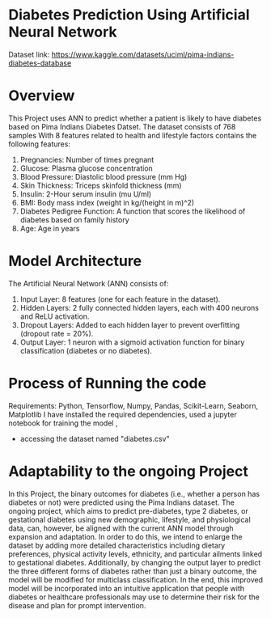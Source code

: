 # Diabetes Prediction Using Artificial Neural Network

Dataset link: https://www.kaggle.com/datasets/uciml/pima-indians-diabetes-database

# Overview
This Project uses ANN to predict whether a patient is likely to have diabetes based on Pima Indians Diabetes Datset.
The dataset consists of 768 samples With 8 features related to 
health and lifestyle factors contains the following features:
1. Pregnancies: Number of times pregnant
2. Glucose: Plasma glucose concentration
3. Blood Pressure: Diastolic blood pressure (mm Hg)
4. Skin Thickness: Triceps skinfold thickness (mm)
5. Insulin: 2-Hour serum insulin (mu U/ml)
6. BMI: Body mass index (weight in kg/(height in m)^2)
7. Diabetes Pedigree Function: A function that scores the likelihood of diabetes based on family history
8. Age: Age in years

# Model Architecture
The Artificial Neural Network (ANN) consists of:
1. Input Layer: 8 features (one for each feature in the dataset).
2. Hidden Layers: 2 fully connected hidden layers, each with 400 neurons and ReLU activation.
3. Dropout Layers: Added to each hidden layer to prevent overfitting (dropout rate = 20%).
4. Output Layer: 1 neuron with a sigmoid activation function for binary classification (diabetes or no diabetes).

# Process of Running the code
Requirements: Python, Tensorflow, Numpy, Pandas, Scikit-Learn, Seaborn, Matplotlib
I have installed the required dependencies, used a jupyter notebook for training the model , 
+ accessing the dataset named "diabetes.csv"

# Adaptability to the ongoing Project
In this Project, the binary outcomes for diabetes (i.e., whether a person has diabetes or not) were predicted using the Pima Indians dataset. 
The ongoing project, which aims to predict pre-diabetes, type 2 diabetes, or gestational diabetes using new demographic, lifestyle, and physiological data, can, however, be aligned with the current ANN model through expansion and adaptation. 
In order to do this, we intend to enlarge the dataset by adding more detailed characteristics including dietary preferences, physical activity levels, ethnicity, and particular ailments linked to gestational diabetes. 
Additionally, by changing the output layer to predict the three different forms of diabetes rather than just a binary outcome, the model will be modified for multiclass classification. 
In the end, this improved model will be incorporated into an intuitive application that people with diabetes or healthcare professionals may use to determine their risk for the disease and plan for prompt intervention.
